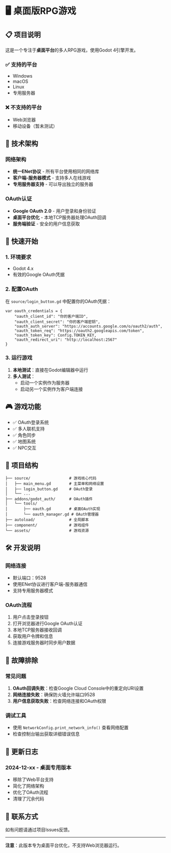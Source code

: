 # 🖥️ 桌面版RPG游戏

## 📋 **项目说明**

这是一个专注于**桌面平台**的多人RPG游戏，使用Godot 4引擎开发。

### ✅ **支持的平台**
- Windows
- macOS  
- Linux
- 专用服务器

### ❌ **不支持的平台**
- Web浏览器
- 移动设备（暂未测试）

## 🔧 **技术架构**

### 网络架构
- **统一ENet协议** - 所有平台使用相同的网络库
- **客户端-服务器模式** - 支持多人在线游戏
- **专用服务器支持** - 可以导出独立的服务器

### OAuth认证
- **Google OAuth 2.0** - 用户登录和身份验证
- **桌面平台优化** - 本地TCP服务器处理OAuth回调
- **服务端验证** - 安全的用户信息获取

## 🚀 **快速开始**

### 1. 环境要求
- Godot 4.x
- 有效的Google OAuth凭据

### 2. 配置OAuth
在 `source/login_button.gd` 中配置你的OAuth凭据：
```gdscript
var oauth_credentials = {
    "oauth_client_id": "你的客户端ID",
    "oauth_client_secret": "你的客户端密钥",
    "oauth_auth_server": "https://accounts.google.com/o/oauth2/auth",
    "oauth_token_req": "https://oauth2.googleapis.com/token",
    "oauth_token_key": Config.TOKEN_KEY,
    "oauth_redirect_uri": "http://localhost:2567"
}
```

### 3. 运行游戏
1. **本地测试**：直接在Godot编辑器中运行
2. **多人测试**：
   - 启动一个实例作为服务器
   - 启动另一个实例作为客户端连接

## 🎮 **游戏功能**

- ✅ OAuth登录系统
- ✅ 多人联机支持
- ✅ 角色同步
- ✅ 地图系统
- ✅ NPC交互

## 📁 **项目结构**

```
├── source/                 # 游戏核心代码
│   ├── main_menu.gd        # 主菜单和网络设置
│   ├── login_button.gd     # OAuth登录
│   └── ...
├── addons/godot_auth/      # OAuth插件
│   └── tools/
│       ├── oauth.gd        # 桌面OAuth实现
│       └── oauth_manager.gd # OAuth管理器
├── autoload/               # 全局脚本
├── component/              # 游戏组件
└── assets/                 # 游戏资源
```

## 🛠️ **开发说明**

### 网络连接
- 默认端口：9528
- 使用ENet协议进行客户端-服务器通信
- 支持专用服务器模式

### OAuth流程
1. 用户点击登录按钮
2. 打开浏览器进行Google OAuth认证
3. 本地TCP服务器接收回调
4. 获取用户令牌和信息
5. 连接游戏服务器时同步用户数据

## 🔧 **故障排除**

### 常见问题
1. **OAuth回调失败**：检查Google Cloud Console中的重定向URI设置
2. **网络连接失败**：确保防火墙允许端口9528
3. **用户信息获取失败**：检查网络连接和OAuth权限

### 调试工具
- 使用 `NetworkConfig.print_network_info()` 查看网络配置
- 检查控制台输出获取详细错误信息

## 📝 **更新日志**

### 2024-12-xx - 桌面专用版本
- 移除了Web平台支持
- 简化了网络架构
- 优化了OAuth流程
- 清理了冗余代码

## 📧 **联系方式**

如有问题请通过项目Issues反馈。

---

**注意**：此版本专为桌面平台优化，不支持Web浏览器运行。 